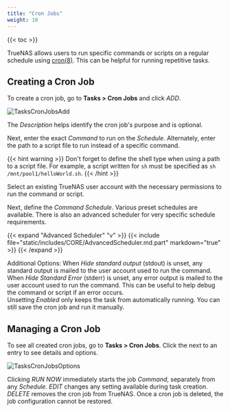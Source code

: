 ```yaml
---
title: "Cron Jobs"
weight: 10
---
```


{{< toc >}}

TrueNAS allows users to run specific commands or scripts on a regular schedule using [cron(8)](https://man.openbsd.org/cron.8 "Cron Man Page").
This can be helpful for running repetitive tasks.

## Creating a Cron Job

To create a cron job, go to **Tasks > Cron Jobs** and click *ADD*.

![TasksCronJobsAdd](/images/CORE/12.0/TasksCronJobsAdd.png "Creating a new Cron Job")

The *Description* helps identify the cron job's purpose and is optional.

Next, enter the exact *Command* to run on the *Schedule*.
Alternately, enter the path to a script file to run instead of a specific command.

{{< hint warning >}}
Don't forget to define the shell type when using a path to a script file.
For example, a script written for `sh` must be specified as `sh /mnt/pool1/helloWorld.sh`.
{{< /hint >}}

Select an existing TrueNAS user account with the necessary permissions to run the command or script.

Next, define the *Command* *Schedule*.
Various preset schedules are available. There is also an advanced scheduler for very specific schedule requirements.

{{< expand "Advanced Scheduler" "v" >}}
{{< include file="static/includes/CORE/AdvancedScheduler.md.part" markdown="true" >}}
{{< /expand >}}

Additional Options:
When *Hide standard output* (stdout) is unset, any standard output is mailed to the user account used to run the command.  
When *Hide Standard Error* (stderr) is unset, any error output is mailed to the user account used to run the command. This can be useful to help debug the command or script if an error occurs.    
Unsetting *Enabled* only keeps the task from automatically running. You can still save the cron job and run it manually.  

## Managing a Cron Job

To see all created cron jobs, go to **Tasks > Cron Jobs**.
Click the <i class="fa fa-chevron-right"></i> next to an entry to see details and options.

![TasksCronJobsOptions](/images/CORE/12.0/TasksCronJobsOptions.png "Options for an existing cron job")

Clicking *RUN NOW* immediately starts the job *Command*, separately from any *Schedule*.
*EDIT* changes any setting available during task creation.
*DELETE* removes the cron job from TrueNAS. Once a cron job is deleted, the job configuration cannot be restored.
